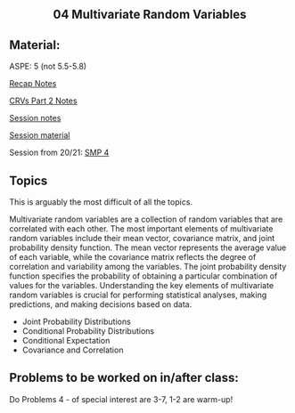 <h2 align="center">04 Multivariate Random Variables</h2>

## Material:

ASPE: 5 (not 5.5-5.8)

[Recap Notes](https://drive.google.com/file/d/1yZL4gWiAUtDzCDNDwJtEUSrKSSYafxNO/view?usp=sharing)

[CRVs Part 2 Notes](https://drive.google.com/open?id=1pss581Ri0gmEglCWvUAjUXVsaLWqfs63&usp=drive_fs)

[Session notes](https://drive.google.com/file/d/15LonbLfH9oToNl76casNY0AW1OvdZIbv/view?usp=sharing)

[Session material](https://viaucdk-my.sharepoint.com/:f:/g/personal/rib_viauc_dk/EjtQ-XxRg0ZHpoGybUWEoxEBURbxcjltOA2DLlnn71J3rQ?e=sgrok2)

Session from 20/21: [SMP 4](https://youtu.be/v4rf4b2YPls)

## Topics

This is arguably the most difficult of all the topics.

Multivariate random variables are a collection of random variables that are correlated with each other. The most important elements of multivariate random variables include their mean vector, covariance matrix, and joint probability density function. The mean vector represents the average value of each variable, while the covariance matrix reflects the degree of correlation and variability among the variables. The joint probability density function specifies the probability of obtaining a particular combination of values for the variables. Understanding the key elements of multivariate random variables is crucial for performing statistical analyses, making predictions, and making decisions based on data.

- Joint Probability Distributions
- Conditional Probability Distributions
- Conditional Expectation
- Covariance and Correlation

## Problems to be worked on in/after class:

Do Problems 4 - of special interest are 3-7, 1-2 are warm-up!

